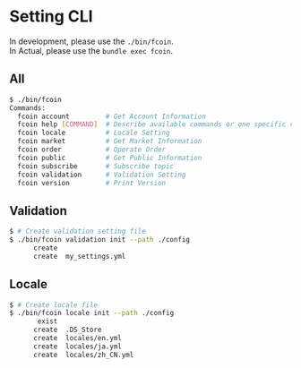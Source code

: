 # Setting CLI

In development, please use the `./bin/fcoin`.<br>
In Actual, please use the `bundle exec fcoin`.

## All
```bash
$ ./bin/fcoin
Commands:
  fcoin account         # Get Account Information
  fcoin help [COMMAND]  # Describe available commands or one specific command
  fcoin locale          # Locale Setting
  fcoin market          # Get Market Information
  fcoin order           # Operate Order
  fcoin public          # Get Public Information
  fcoin subscribe       # Subscribe topic
  fcoin validation      # Validation Setting
  fcoin version         # Print Version

```

## Validation
```bash
$ # Create validation setting file
$ ./bin/fcoin validation init --path ./config
      create
      create  my_settings.yml
```

## Locale
```bash
$ # Create locale file
$ ./bin/fcoin locale init --path ./config
       exist
      create  .DS_Store
      create  locales/en.yml
      create  locales/ja.yml
      create  locales/zh_CN.yml
```
